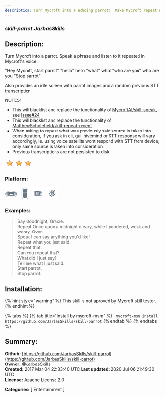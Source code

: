 ```yaml
---
description: Turn Mycroft into a echoing parrot!  Make Mycroft repeat whatever you want  Repeats recent audio tra
---
```


### _skill-parrot.JarbasSkills_  
## Description:  
Turn Mycroft into a parrot. Speak a phrase and listen to it repeated in Mycroft's voice.

"Hey Mycroft, start parrot"
"hello"
hello
"what"
what
"who are you"
who are you
"Stop parrot"

Also provides an idle screen with parrot images and a random previous STT
transcription

NOTES:

- This will blacklist and replace the functionality
of [MycroftAI/skill-speak](https://github.com/MycroftAI/skill-speak),
see [Issue#24](https://github.com/MycroftAI/skill-speak/issues/24)
- This will blacklist and replace the functionality
of [MatthewScholefield/skill-repeat-recent](https://github.com/MatthewScholefield/skill-repeat-recent)
- When asking to repeat what was previously said source is taken into
consideration, if you ask in cli, gui, hivemind or STT response will vary
accordingly, ie. using voice satellite wont respond with STT from device,
only same source is taken into consideration
- Previous transcriptions are not persisted to disk.  
  
![](../.gitbook/assets/star.png)![](../.gitbook/assets/star.png)![](../.gitbook/assets/star.png)  
  
### Platform:  
 ![Mark I](../.gitbook/assets/mark-1-icon.png)  ![Mark II](../.gitbook/assets/mark-2-icon.png)  ![Picroft](../.gitbook/assets/picroft-icon.png)  ![plasmoid](../.gitbook/assets/kde.png)   
### Examples:  
> Say Goodnight, Gracie.  
> Repeat Once upon a midnight dreary, while I pondered, weak and weary, Over.  
> Speak I can say anything you'd like!  
> Repeat what you just said.  
> Repeat that.  
> Can you repeat that?  
> What did I just say?  
> Tell me what I just said.  
> Start parrot.  
> Stop parrot.  
  
## Installation:  
{% hint style="warning" %}
This skill is not aproved by Mycroft skill tester.
{% endhint %}
    
{% tabs %}
{% tab title="Install by mycroft-msm" %}
``` mycroft-msm install https://github.com/JarbasSkills/skill-parrot```
{% endtab %}
  {% endtabs %}
    
## Summary:  
**Github:** [https://github.com/JarbasSkills/skill-parrot](https://github.com/JarbasSkills/skill-parrot)  
**Owner:** [@JarbasSkills](https://github.com/JarbasSkills)  
**Created:** 2017 Mar 04 22:33:40 UTC  **Last updated:** 2020 Jul 06 21:49:30 UTC  
**License:** Apache License 2.0  
  
**Categories:** [ Entertainment ]   
